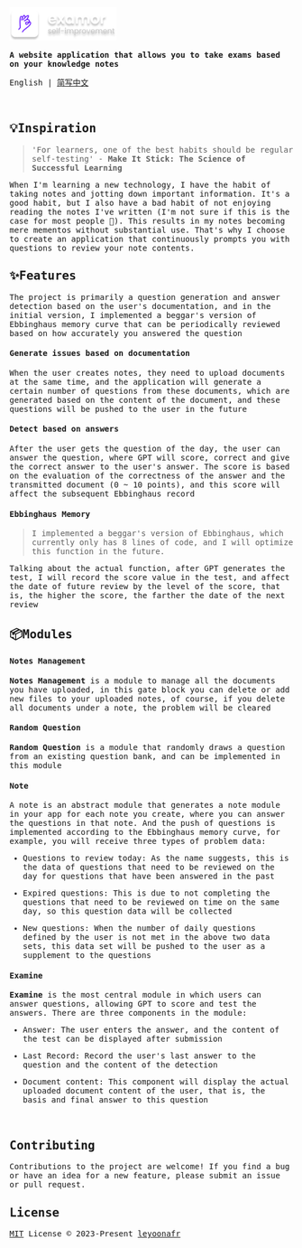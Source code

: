 <samp>
</br>
</br>

<p>
  <img  width="190"  src="/docs/logo-text.png" />
</p>

<p>
  <strong>
   A website application that allows you to take exams based on your knowledge notes
  </strong>
</p>

<p>
  English | <a href="/docs/cn-doc.md">简写中文</a>
</p>

</br>

## 💡Inspiration

> 'For learners, one of the best habits should be regular self-testing' - **Make It Stick: The Science of Successful Learning**

When I'm learning a new technology, I have the habit of taking notes and jotting down important information. It's a good habit, but I also have a bad habit of not enjoying reading the notes I've written (I'm not sure if this is the case for most people 🫣). This results in my notes becoming mere mementos without substantial use. That's why I choose to create an application that continuously prompts you with questions to review your note contents.

## ✨Features

The project is primarily a question generation and answer detection based on the user's documentation, and in the initial version, I implemented a beggar's version of Ebbinghaus memory curve that can be periodically reviewed based on how accurately you answered the question

#### Generate issues based on documentation

When the user creates notes, they need to upload documents at the same time, and the application will generate a certain number of questions from these documents, which are generated based on the content of the document, and these questions will be pushed to the user in the future

#### Detect based on answers

After the user gets the question of the day, the user can answer the question, where GPT will score, correct and give the correct answer to the user's answer. The score is based on the evaluation of the correctness of the answer and the transmitted document (0 ~ 10 points), and this score will affect the subsequent Ebbinghaus record

#### Ebbinghaus Memory

> I implemented a beggar's version of Ebbinghaus, which currently only has 8 lines of code, and I will optimize this function in the future. 

Talking about the actual function, after GPT generates the test, I will record the score value in the test, and affect the date of future review by the level of the score, that is, the higher the score, the farther the date of the next review

## 📦️Modules

#### Notes Management

**Notes Management** is a module to manage all the documents you have uploaded, in this gate block you can delete or add new files to your uploaded notes, of course, if you delete all documents under a note, the problem will be cleared

#### Random Question

**Random Question** is a module that randomly draws a question from an existing question bank, and can be implemented in this module

#### Note

A note is an abstract module that generates a note module in your app for each note you create, where you can answer the questions in that note. And the push of questions is implemented according to the Ebbinghaus memory curve, for example, you will receive three types of problem data:

- Questions to review today: As the name suggests, this is the data of questions that need to be reviewed on the day for questions that have been answered in the past

- Expired questions: This is due to not completing the questions that need to be reviewed on time on the same day, so this question data will be collected

- New questions: When the number of daily questions defined by the user is not met in the above two data sets, this data set will be pushed to the user as a supplement to the questions

#### Examine

**Examine** is the most central module in which users can answer questions, allowing GPT to score and test the answers. There are three components in the module:

- Answer: The user enters the answer, and the content of the test can be displayed after submission

- Last Record: Record the user's last answer to the question and the content of the detection

- Document content: This component will display the actual uploaded document content of the user, that is, the basis and final answer to this question

</br>

## Contributing

Contributions to the project are welcome! If you find a bug or have an idea for a new feature, please submit an issue or pull request.

## License

[MIT](/LICENSE) License © 2023-Present [leyoonafr](https://github.com/codeacme17)

</samp>
